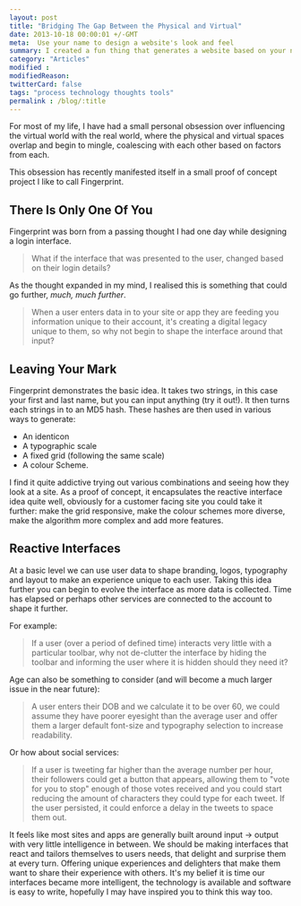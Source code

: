 ```yaml
---
layout: post
title: "Bridging The Gap Between the Physical and Virtual"
date: 2013-10-18 00:00:01 +/-GMT
meta:  Use your name to design a website's look and feel
summary: I created a fun thing that generates a website based on your name
category: "Articles"
modified :
modifiedReason:
twitterCard: false
tags: "process technology thoughts tools"
permalink : /blog/:title
---
```


For most of my life, I have had a small personal obsession over influencing the virtual world with the real world, where the physical and virtual spaces overlap and begin to mingle, coalescing with each other based on factors from each.

This obsession has recently manifested itself in a small proof of concept project I like to call Fingerprint.

## There Is Only One Of You

Fingerprint was born from a passing thought I had one day while designing a login interface.

> What if the interface that was presented to the user, changed based on their login details?

As the thought expanded in my mind, I realised this is something that could go further, *much, much further*.

> When a user enters data in to your site or app they are feeding you information unique to their account, it's creating a digital legacy unique to them, so why not begin to shape the interface around that input?

## Leaving Your Mark

Fingerprint demonstrates the basic idea. It takes two strings, in this case your first and last name, but you can input anything (try it out!). It then turns each strings in to an MD5 hash.
These hashes are then used in various ways to generate:

- An identicon
- A typographic scale
- A fixed grid (following the same scale)
- A colour Scheme.

I find it quite addictive trying out various combinations and seeing how they look at a site. As a proof of concept, it encapsulates the reactive interface idea quite well, obviously for a customer facing site you could take it further: make the grid responsive, make the colour schemes more diverse, make the algorithm more complex and add more features.

## Reactive Interfaces

At a basic level we can use user data to shape branding, logos, typography and layout to make an experience unique to each user. Taking this idea further you can begin to evolve the interface as more data is collected. Time has elapsed or perhaps other services are connected to the account to shape it further.

For example:

> If a user (over a period of defined time) interacts very little with a particular toolbar, why not de-clutter the interface by hiding the toolbar and informing the user where it is hidden should they need it?

Age can also be something to consider (and will become a much larger issue in the near future):

> A user enters their DOB and we calculate it to be over 60, we could assume they have poorer eyesight than the average user and offer them a larger default font-size and typography selection to increase readability.

Or how about social services:

> If a user is tweeting far higher than the average number per hour, their followers could get a button that appears, allowing them to "vote for you to stop" enough of those votes received and you could start reducing the amount of characters they could type for each tweet. If the user persisted, it could enforce a delay in the tweets to space them out.

It feels like most sites and apps are generally built around input -> output with very little intelligence in between. We should be making interfaces that react and tailors themselves to users needs, that delight and surprise them at every turn. Offering unique experiences and delighters that make them want to share their experience with others. It's my belief it is time our interfaces became more intelligent, the technology is available and software is easy to write, hopefully I may have inspired you to think this way too.
